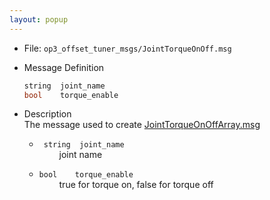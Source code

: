 ```yaml
---
layout: popup
---
```


- File: `op3_offset_tuner_msgs/JointTorqueOnOff.msg`
- Message Definition
    ```c
    string  joint_name
    bool    torque_enable
    ```

- Description  
The message used to create [JointTorqueOnOffArray.msg]  
    * ` string  joint_name`  
&emsp;&emsp; joint name  

    * `bool    torque_enable`  
&emsp;&emsp; true for torque on, false for torque off




[JointTorqueOnOffArray.msg]: /docs/en/platform/msgs/op3_JointTorqueOnOffArray_msg/#op3-jointtorqueonoffarray-msg
